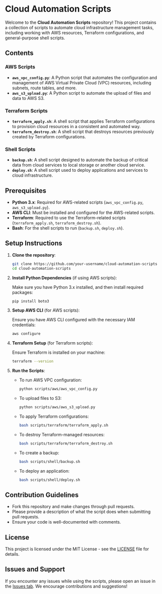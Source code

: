 # Cloud Automation Scripts

Welcome to the **Cloud Automation Scripts** repository! This project contains a collection of scripts to automate cloud infrastructure management tasks, including working with AWS resources, Terraform configurations, and general-purpose shell scripts.

## Contents

### AWS Scripts
- **`aws_vpc_config.py`**: A Python script that automates the configuration and management of AWS Virtual Private Cloud (VPC) resources, including subnets, route tables, and more.
- **`aws_s3_upload.py`**: A Python script to automate the upload of files and data to AWS S3.

### Terraform Scripts
- **`terraform_apply.sh`**: A shell script that applies Terraform configurations to provision cloud resources in a consistent and automated way.
- **`terraform_destroy.sh`**: A shell script that destroys resources previously created by Terraform configurations.

### Shell Scripts
- **`backup.sh`**: A shell script designed to automate the backup of critical data from cloud services to local storage or another cloud service.
- **`deploy.sh`**: A shell script used to deploy applications and services to cloud infrastructure.

## Prerequisites

- **Python 3.x**: Required for AWS-related scripts (`aws_vpc_config.py`, `aws_s3_upload.py`).
- **AWS CLI**: Must be installed and configured for the AWS-related scripts.
- **Terraform**: Required to use the Terraform-related scripts (`terraform_apply.sh`, `terraform_destroy.sh`).
- **Bash**: For the shell scripts to run (`backup.sh`, `deploy.sh`).

## Setup Instructions

1. **Clone the repository**:

    ```bash
    git clone https://github.com/your-username/cloud-automation-scripts.git
    cd cloud-automation-scripts
    ```

2. **Install Python Dependencies** (if using AWS scripts):

    Make sure you have Python 3.x installed, and then install required packages:

    ```bash
    pip install boto3
    ```

3. **Setup AWS CLI** (for AWS scripts):

    Ensure you have AWS CLI configured with the necessary IAM credentials:

    ```bash
    aws configure
    ```

4. **Terraform Setup** (for Terraform scripts):

    Ensure Terraform is installed on your machine:

    ```bash
    terraform --version
    ```

5. **Run the Scripts**:

    - To run AWS VPC configuration:

      ```bash
      python scripts/aws/aws_vpc_config.py
      ```

    - To upload files to S3:

      ```bash
      python scripts/aws/aws_s3_upload.py
      ```

    - To apply Terraform configurations:

      ```bash
      bash scripts/terraform/terraform_apply.sh
      ```

    - To destroy Terraform-managed resources:

      ```bash
      bash scripts/terraform/terraform_destroy.sh
      ```

    - To create a backup:

      ```bash
      bash scripts/shell/backup.sh
      ```

    - To deploy an application:

      ```bash
      bash scripts/shell/deploy.sh
      ```

## Contribution Guidelines

- Fork this repository and make changes through pull requests.
- Please provide a description of what the script does when submitting pull requests.
- Ensure your code is well-documented with comments.

## License

This project is licensed under the MIT License - see the [LICENSE](LICENSE) file for details.

## Issues and Support

If you encounter any issues while using the scripts, please open an issue in the [Issues tab](https://github.com/your-username/cloud-automation-scripts/issues). We encourage contributions and suggestions!


